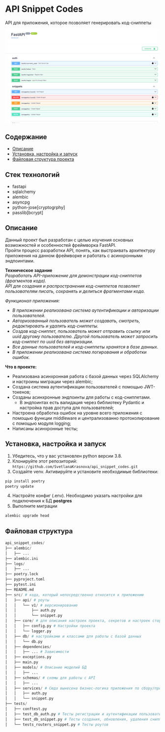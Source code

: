 # API Snippet Codes
API для приложения, которое позволяет генерировать код-сниппеты

![base.PNG](files_readme/base.PNG)

## Содержание
- [Описание](#описание)
- [Установка, настройка и запуск](#установка-настройка-и-запуск)
- [Файловая структура проекта](#файловая-структура-проекта)

## Стек технологий
- fastapi
- sqlalchemy
- alembic
- asyncpg
- python-jose[cryptogrphy]
- passlib[bcrypt]

## Описание
Данный проект был разработан с целью изучения основных возможностей и особенностей фреймворка FastAPI.\
Пройти процесс разработки API, понять, как выстраивать архитектуру приложения на данном фреймворке 
и работать с асинхронными эндпоинтами.

**Техническое задание**\
<i>Разработать API-приложение для демонстрации код-сниппетов (фрагментов кода).\
API для создания и распространения код-сниппетов позволяет пользователям писать, 
сохранять и делиться фрагментами кода.

Функционал приложения:
- В приложении реализована система аутентификации и авторизации пользователей.
- Авторизованный пользователь может создавать, смотреть, редактировать и удалять код-сниппеты.
- Создав код-сниппет, пользователь может отправить ссылку или uuid другому пользователю. 
Другой пользователь может запросить код-сниппет по uuid без авторизации.
- Все данные пользователей и код-сниппеты хранятся в базе данных.
- В приложении реализована система логирования и обработки ошибок.
</i>

**Что в проекте:**
- Реализована асинхронная работа с базой данных через SQLAlchemy и настроины миграции через alembic;
- Создана система аутентификации пользователей с помощью JWT-токенов;
- Созданы асинхронные эндпоинты для работы с код-сниппетами. 
  - В эндпоинтах есть валидация через библиотеку Pydantic и настройка прав доступа для пользователей;
- Настроена обработка ошибок на уровне всего приложения c помощью функции middleware и 
централизованно протоколирование с помощью модуля logging;
- Написаны асинхронные тесты;


## Установка, настройка и запуск
1. Убедитесь, что у вас установлен python версии 3.8.
2. Клонируйте этот репозиторий: `https://github.com/SvetlanaKrasnova/api_snippet_codes.git`
3. Создайте venv. Активируйте и установите необходимые библиотеки:
~~~python
pip install poetry
poetry update
~~~
4. Настройте конфиг (.env). Необходимо указать настройки для подключения к БД **postgres**
5. Выполните миграции
~~~python
alembic upgrade head
~~~

## Файловая структура
~~~python
api_snippet_codes/
├── alembic/
│   ├── ...
├── alembic.ini
├── logs/
│   ├── ...
├── poetry.lock
├── pyproject.toml
├── pytest.ini
├── README.md
├── src/ # кода, который непосредственно относится к приложению
│   ├── api/ # роуты
│   │   └── v1/ # версионирование
│   │       ├── auth.py
│   │       └── snippet.py
│   ├── core/ # для описания настроек проекта, секретов и настроек сторонних библиотек
│   │   ├── config.py # Настройки проекта
│   │   └── logger.py
│   ├── db/ # настройками и классами для работы с базой данных
│   │   └── db.py
│   ├── dependencies/
│   │   ├── ... # Зависимости
│   ├── exceptions.py
│   ├── main.py
│   ├── models/ # Описание моделий БД
│   │   ├── ...
│   ├── schemas/ # схемы для работы с API
│   │   ├── ...
│   ├── services/ # Сюда вынесена бизнес-логика приложения по сбору/проверки необходимых данных
│   │   ├── auth.py
│   │   └── snippet.py
├── tests/
│   ├── conftest.py
│   ├── test_db_auth.py # Тесты регистрации и аутентификации пользователей
│   ├── test_db_snippet.py # Тесты создания, обновления, удаления сниппетов
│   └── tests_routers_snippet.py # Тесты роутов
~~~
